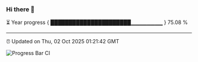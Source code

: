 ### Hi there 👋

⏳ Year progress { ██████████████████████▁▁▁▁▁▁▁▁ } 75.08 %

---

⏰ Updated on Thu, 02 Oct 2025 01:21:42 GMT

![Progress Bar CI](https://github.com/liununu/liununu/workflows/Progress%20Bar%20CI/badge.svg)
